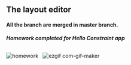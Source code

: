 ## The layout editor

#### All the branch are merged in master branch.

***Homework completed for Hello Constraint app***
<br>
<br>

![homework](https://user-images.githubusercontent.com/47735236/111336321-3b6e3d80-869d-11eb-9be4-e5d6d13d5199.gif) &nbsp; ![ezgif com-gif-maker](https://user-images.githubusercontent.com/47735236/111340733-fea44580-86a0-11eb-99d9-6e75fff16b4e.gif)
